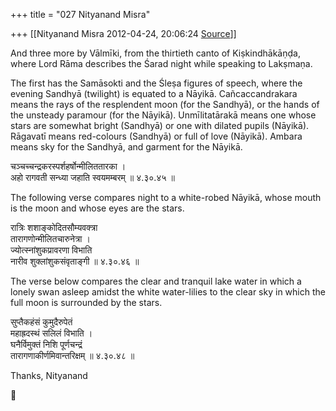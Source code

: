 +++
title = "027 Nityanand Misra"

+++
[[Nityanand Misra	2012-04-24, 20:06:24 [Source](https://groups.google.com/g/samskrita/c/ii5_VHBuT5A)]]



And three more by Vālmīki, from the thirtieth canto of Kiṣkindhākāṇḍa, where Lord Rāma describes the Śarad night while speaking to Lakṣmaṇa.  
  

The first has the Samāsokti and the Śleṣa figures of speech, where the evening Sandhyā (twilight) is equated to a Nāyikā. Cañcaccandrakara means the rays of the resplendent moon (for the Sandhyā), or the hands of the unsteady paramour (for the Nāyikā). Unmīlitatārakā means one whose stars are somewhat bright (Sandhyā) or one with dilated pupils (Nāyikā). Rāgavatī means red-colours (Sandhyā) or full of love (Nāyikā). Ambara means sky for the Sandhyā, and garment for the Nāyikā.

  

चञ्चच्चन्द्रकरस्पर्शहर्षोन्मीलिततारका ।  
अहो रागवती सन्ध्या जहाति स्वयमम्बरम् ॥ ४.३०.४५ ॥

  

The following verse compares night to a white-robed Nāyikā, whose mouth is the moon and whose eyes are the stars.  

  

रात्रिः शशाङ्कोदितसौम्यवक्त्रा  
तारागणोन्मीलितचारुनेत्रा ।  
ज्योत्स्नांशुकप्रावरणा विभाति  
नारीव शुक्लांशुकसंवृताङ्गी ॥ ४.३०.४६ ॥

  

The verse below compares the clear and tranquil lake water in which a lonely swan asleep amidst the white water-lilies to the clear sky in which the full moon is surrounded by the stars.  

  

सुप्तैकहंसं कुमुदैरुपेतं  
महाह्रदस्थं सलिलं विभाति ।  
घनैर्विमुक्तं निशि पूर्णचन्द्रं  
तारागणाकीर्णमिवान्तरिक्षम् ॥ ४.३०.४८ ॥

  
Thanks, Nityanand



